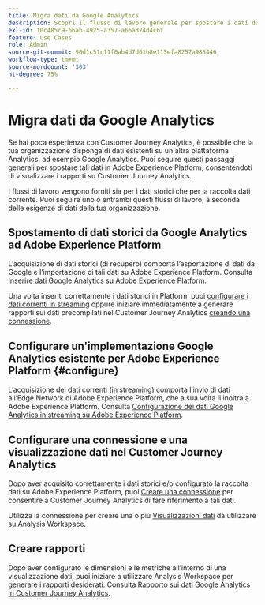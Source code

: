 ```yaml
---
title: Migra dati da Google Analytics
description: Scopri il flusso di lavoro generale per spostare i dati da Google Analytics a Adobe Experience Platform e visualizzare i rapporti in Customer Journey Analytics.
exl-id: 10c485c9-66ab-4925-a357-a66a374d4c6f
feature: Use Cases
role: Admin
source-git-commit: 90d1c51c11f0ab4d7d61b8e115efa8257a985446
workflow-type: tm+mt
source-wordcount: '303'
ht-degree: 75%

---
```


# Migra dati da Google Analytics

Se hai poca esperienza con Customer Journey Analytics, è possibile che la tua organizzazione disponga di dati esistenti su un&#39;altra piattaforma Analytics, ad esempio Google Analytics. Puoi seguire questi passaggi generali per spostare tali dati in Adobe Experience Platform, consentendoti di visualizzare i rapporti su Customer Journey Analytics.

I flussi di lavoro vengono forniti sia per i dati storici che per la raccolta dati corrente. Puoi seguire uno o entrambi questi flussi di lavoro, a seconda delle esigenze di dati della tua organizzazione.

## Spostamento di dati storici da Google Analytics ad Adobe Experience Platform

L’acquisizione di dati storici (di recupero) comporta l’esportazione di dati da Google e l’importazione di tali dati su Adobe Experience Platform. Consulta [Inserire dati Google Analytics su Adobe Experience Platform](backfill.md).

Una volta inseriti correttamente i dati storici in Platform, puoi [configurare i dati correnti in streaming](streaming.md) oppure iniziare immediatamente a generare rapporti sui dati precompilati nel Customer Journey Analytics [creando una connessione](/help/connections/create-connection.md).

## Configurare un&#39;implementazione Google Analytics esistente per Adobe Experience Platform {#configure}

L’acquisizione dei dati correnti (in streaming) comporta l’invio di dati all’Edge Network di Adobe Experience Platform, che a sua volta li inoltra a Adobe Experience Platform. Consulta [Configurazione dei dati Google Analytics in streaming su Adobe Experience Platform](streaming.md).

## Configurare una connessione e una visualizzazione dati nel Customer Journey Analytics

Dopo aver acquisito correttamente i dati storici e/o configurato la raccolta dati su Adobe Experience Platform, puoi [Creare una connessione](/help/connections/create-connection.md) per consentire a Customer Journey Analytics di fare riferimento a tali dati.

Utilizza la connessione per creare una o più [Visualizzazioni dati](/help/data-views/create-dataview.md) da utilizzare su Analysis Workspace.

## Creare rapporti

Dopo aver configurato le dimensioni e le metriche all’interno di una visualizzazione dati, puoi iniziare a utilizzare Analysis Workspace per generare i rapporti desiderati. Consulta [Rapporto sui dati Google Analytics in Customer Journey Analytics](report.md).
